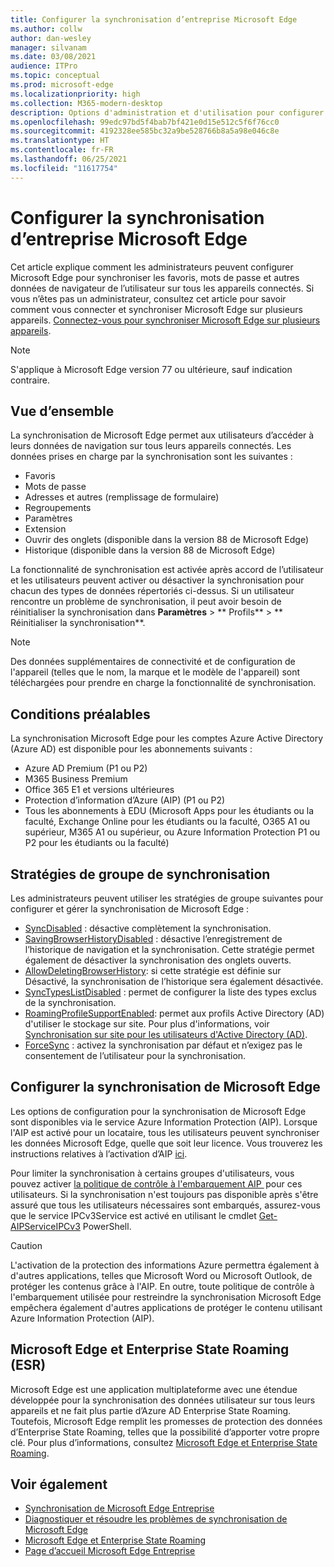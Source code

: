 ```yaml
---
title: Configurer la synchronisation d’entreprise Microsoft Edge
ms.author: collw
author: dan-wesley
manager: silvanam
ms.date: 03/08/2021
audience: ITPro
ms.topic: conceptual
ms.prod: microsoft-edge
ms.localizationpriority: high
ms.collection: M365-modern-desktop
description: Options d'administration et d'utilisation pour configurer Microsoft Edge afin de synchroniser les favoris, les mots de passe et d'autres données du navigateur.
ms.openlocfilehash: 99edc97bd5f4bab7bf421e0d15e512c5f6f76cc0
ms.sourcegitcommit: 4192328ee585bc32a9be528766b8a5a98e046c8e
ms.translationtype: HT
ms.contentlocale: fr-FR
ms.lasthandoff: 06/25/2021
ms.locfileid: "11617754"
---
```

# <a name="configure-microsoft-edge-enterprise-sync"></a>Configurer la synchronisation d’entreprise Microsoft Edge

Cet article explique comment les administrateurs peuvent configurer Microsoft Edge pour synchroniser les favoris, mots de passe et autres données de navigateur de l’utilisateur sur tous les appareils connectés. Si vous n’êtes pas un administrateur, consultez cet article pour savoir comment vous connecter et synchroniser Microsoft Edge sur plusieurs appareils. [Connectez-vous pour synchroniser Microsoft Edge sur plusieurs appareils](https://support.microsoft.com/microsoft-edge/sign-in-to-sync-microsoft-edge-across-devices-e6ffa79b-ed52-aa32-47e2-5d5597fe4674).

> [!NOTE]
> S'applique à Microsoft Edge version 77 ou ultérieure, sauf indication contraire.

## <a name="overview"></a>Vue d’ensemble

La synchronisation de Microsoft Edge permet aux utilisateurs d’accéder à leurs données de navigation sur tous leurs appareils connectés. Les données prises en charge par la synchronisation sont les suivantes :

- Favoris
- Mots de passe
- Adresses et autres (remplissage de formulaire)
- Regroupements
- Paramètres
- Extension
- Ouvrir des onglets (disponible dans la version 88 de Microsoft Edge)
- Historique (disponible dans la version 88 de Microsoft Edge)

La fonctionnalité de synchronisation est activée après accord de l’utilisateur et les utilisateurs peuvent activer ou désactiver la synchronisation pour chacun des types de données répertoriés ci-dessus. Si un utilisateur rencontre un problème de synchronisation, il peut avoir besoin de réinitialiser la synchronisation dans **Paramètres** > ** Profils** > ** Réinitialiser la synchronisation**.

> [!NOTE]
> Des données supplémentaires de connectivité et de configuration de l'appareil (telles que le nom, la marque et le modèle de l'appareil) sont téléchargées pour prendre en charge la fonctionnalité de synchronisation.

## <a name="prerequisites"></a>Conditions préalables

La synchronisation Microsoft Edge pour les comptes Azure Active Directory (Azure AD) est disponible pour les abonnements suivants :

- Azure AD Premium (P1 ou P2)
- M365 Business Premium
- Office 365 E1 et versions ultérieures
- Protection d’information d’Azure (AIP) (P1 ou P2)
- Tous les abonnements à EDU (Microsoft Apps pour les étudiants ou la faculté, Exchange Online pour les étudiants ou la faculté, O365 A1 ou supérieur, M365 A1 ou supérieur, ou Azure Information Protection P1 ou P2 pour les étudiants ou la faculté)

## <a name="sync-group-policies"></a>Stratégies de groupe de synchronisation

Les administrateurs peuvent utiliser les stratégies de groupe suivantes pour configurer et gérer la synchronisation de Microsoft Edge :

- [SyncDisabled](./microsoft-edge-policies.md#syncdisabled) : désactive complètement la synchronisation.
- [SavingBrowserHistoryDisabled](./microsoft-edge-policies.md#savingbrowserhistorydisabled) : désactive l’enregistrement de l’historique de navigation et la synchronisation. Cette stratégie permet également de désactiver la synchronisation des onglets ouverts.
- [AllowDeletingBrowserHistory](./microsoft-edge-policies.md#allowdeletingbrowserhistory): si cette stratégie est définie sur Désactivé, la synchronisation de l’historique sera également désactivée.
- [SyncTypesListDisabled](./microsoft-edge-policies.md#synctypeslistdisabled) : permet de configurer la liste des types exclus de la synchronisation.
- [RoamingProfileSupportEnabled](./microsoft-edge-policies.md#roamingprofilesupportenabled): permet aux profils Active Directory (AD) d'utiliser le stockage sur site. Pour plus d'informations, voir [Synchronisation sur site pour les utilisateurs d'Active Directory (AD)](./microsoft-edge-on-premises-sync.md).
- [ForceSync](/deployedge/microsoft-edge-policies#forcesync) : activez la synchronisation par défaut et n’exigez pas le consentement de l’utilisateur pour la synchronisation.  

## <a name="configure-microsoft-edge-sync"></a>Configurer la synchronisation de Microsoft Edge

Les options de configuration pour la synchronisation de Microsoft Edge sont disponibles via le service Azure Information Protection (AIP). Lorsque l'AIP est activé pour un locataire, tous les utilisateurs peuvent synchroniser les données Microsoft Edge, quelle que soit leur licence. Vous trouverez les instructions relatives à l’activation d’AIP [ici](/azure/information-protection/activate-office365).

Pour limiter la synchronisation à certains groupes d'utilisateurs, vous pouvez activer [la politique de contrôle à l'embarquement AIP ](/powershell/module/aipservice/set-aipserviceonboardingcontrolpolicy?preserve-view=true&view=azureipps) pour ces utilisateurs. Si la synchronisation n'est toujours pas disponible après s'être assuré que tous les utilisateurs nécessaires sont embarqués, assurez-vous que le service IPCv3Service est activé en utilisant le cmdlet [Get-AIPServiceIPCv3](/powershell/module/aipservice/get-aipserviceipcv3?preserve-view=true&view=azureipps) PowerShell.

> [!CAUTION]
> L'activation de la protection des informations Azure permettra également à d'autres applications, telles que Microsoft Word ou Microsoft Outlook, de protéger les contenus grâce à l'AIP. En outre, toute politique de contrôle à l'embarquement utilisée pour restreindre la synchronisation Microsoft Edge empêchera également d'autres applications de protéger le contenu utilisant Azure Information Protection (AIP).

## <a name="microsoft-edge-and-enterprise-state-roaming-esr"></a>Microsoft Edge et Enterprise State Roaming (ESR)

Microsoft Edge est une application multiplateforme avec une étendue développée pour la synchronisation des données utilisateur sur tous leurs appareils et ne fait plus partie d’Azure AD Enterprise State Roaming. Toutefois, Microsoft Edge remplit les promesses de protection des données d’Enterprise State Roaming, telles que la possibilité d’apporter votre propre clé. Pour plus d’informations, consultez [Microsoft Edge et Enterprise State Roaming](microsoft-edge-enterprise-state-roaming.md).

## <a name="see-also"></a>Voir également

- [Synchronisation de Microsoft Edge Entreprise](microsoft-edge-enterprise-sync.md)
- [Diagnostiquer et résoudre les problèmes de synchronisation de Microsoft Edge](microsoft-edge-troubleshoot-enterprise-sync.md)
- [Microsoft Edge et Enterprise State Roaming](microsoft-edge-enterprise-state-roaming.md)
- [Page d’accueil Microsoft Edge Entreprise](https://aka.ms/EdgeEnterprise)